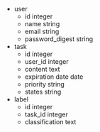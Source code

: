 
- user
    - id  integer
    - name string
    - email string
    - password_digest string
- task
    - id  integer
    - user_id integer
    - content text
    - expiration date date
    - priority string
    - states string
- label
    - id  integer
    - task_id integer
    - classification text
